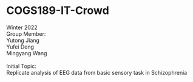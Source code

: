 # COGS189-IT-Crowd
Winter 2022 <br>
Group Member:<br>
Yutong Jiang<br>
Yufei Deng<br>
Mingyang Wang<br>
<br>
Initial Topic:<br>
Replicate analysis of EEG data from basic sensory task in Schizophrenia<br>
